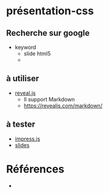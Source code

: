 # présentation-css

<!-- new slide -->
## Recherche sur google

- keyword
  - slide html5
  - 
<!-- new slide -->
## à utiliser 

- [reveal.js](https://revealjs.com/)
  - Il support Markdown
  - https://revealjs.com/markdown/

<!-- new slide -->
## à tester 


- [impress.js](https://github.com/impress/impress.js)
- [slides](https://github.com/briancavalier/slides)

<!-- new slide -->
# Références
- []()
